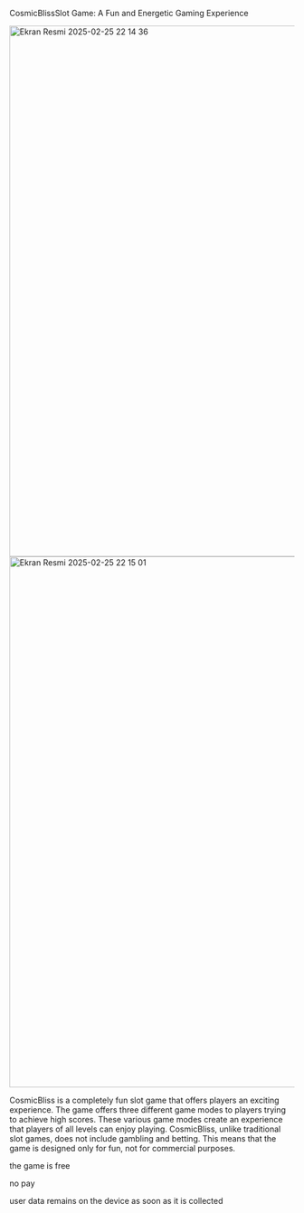 CosmicBlissSlot Game: A Fun and Energetic Gaming Experience


<img width="939" alt="Ekran Resmi 2025-02-25 22 14 36" src="https://github.com/user-attachments/assets/045f5464-f25d-455e-988a-8ebb98e639a0" />


<img width="939" alt="Ekran Resmi 2025-02-25 22 15 01" src="https://github.com/user-attachments/assets/2bf78066-76c5-4c42-887c-417ede54898a" />



CosmicBliss is a completely fun slot game that offers players an exciting experience. The game offers three different game modes to players trying to achieve high scores. These various game modes create an experience that players of all levels can enjoy playing. CosmicBliss, unlike traditional slot games, does not include gambling and betting. This means that the game is designed only for fun, not for commercial purposes.



the game is free

no pay

user data remains on the device as soon as it is collected
